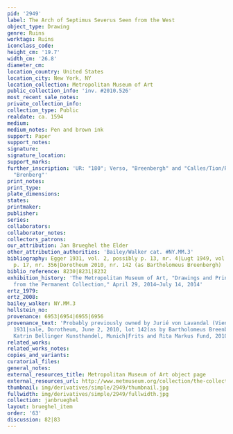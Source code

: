 ```yaml
---
pid: '2949'
label: The Arch of Septimus Severus Seen from the West
object_type: Drawing
genre: Ruins
worktags: Ruins
iconclass_code:
height_cm: '19.7'
width_cm: '26.8'
diameter_cm:
location_country: United States
location_city: New York, NY
location_collection: Metropolitan Museum of Art
public_collection_info: 'inv. #2010.526'
most_recent_sale_notes:
private_collection_info:
collection_type: Public
realdate: ca. 1594
medium:
medium_notes: Pen and brown ink
support: Paper
support_notes:
signature:
signature_location:
support_marks:
further_inscription: 'UR: "180"; Verso, "Breenbergh" and "Calles/Tion/Rosam"; Verso,
  "Brenberg"'
print_notes:
print_type:
plate_dimensions:
states:
printmaker:
publisher:
series:
collaborators:
collaborator_notes:
collectors_patrons:
our_attribution: Jan Brueghel the Elder
other_attribution_authorities: 'Bailey/Walker cat. #NY.MM.3'
bibliography: Egger 1931, vol. 2, possibly p. 13, nr. 4|Lugt 1949, vol. 1, possibly
  p. 17, nr. 356|Dorotheum 2010, nr. 142 (as Bartholomeus Breenbergh)
biblio_reference: 8230|8231|8232
exhibition_history: 'The Metropolitan Museum of Art, "Drawings and Prints: Selections
  from the Permanent Collection," April 29, 2014–July 14, 2014'
ertz_1979:
ertz_2008:
bailey_walker: NY.MM.3
hollstein_no:
provenance: 6953|6954|6955|6956
provenance_text: 'Probably previously owned by Jurié von Lavandal (Vienna), before
  1931|sale, Dorotheum, June 2, 2010, lot 142(as by Bartholomeus Breenbergh)|Vendor:
  Katrin Bellinger Kunsthandel, Munich|Frits and Rita Markus Fund, 2010'
related_works:
related_works_notes:
copies_and_variants:
curatorial_files:
general_notes:
external_resources_title: Metropolitan Museum of Art object page
external_resources_url: http://www.metmuseum.org/collection/the-collection-online/search/394484
thumbnail: img/derivatives/simple/2949/thumbnail.jpg
fullwidth: img/derivatives/simple/2949/fullwidth.jpg
collection: janbrueghel
layout: brueghel_item
order: '63'
discussion: 82|83
---
```

